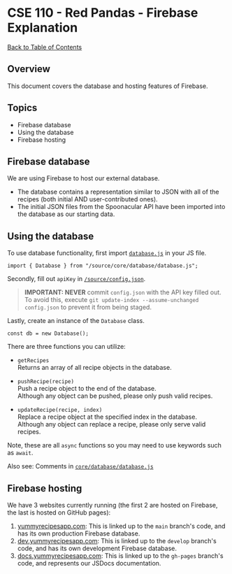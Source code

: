 # CSE 110 - Red Pandas - Firebase Explanation

[Back to Table of Contents](README.md)

## Overview
This document covers the database and hosting features of Firebase.

## Topics
* Firebase database
* Using the database
* Firebase hosting

## Firebase database
We are using Firebase to host our external database.
* The database contains a representation similar to JSON with all of the recipes (both initial AND user-contributed ones).
* The initial JSON files from the Spoonacular API have been imported into the database as our starting data.

## Using the database
To use database functionality, first import [`database.js`](/source/core/database/database.js) in your JS file.

`import { Database } from "/source/core/database/database.js";`

Secondly, fill out `apiKey` in [`/source/config.json`](/source/config.json).  

> **IMPORTANT: NEVER** commit `config.json` with the API key filled out.  
> To avoid this, execute `git update-index --assume-unchanged config.json` to prevent it from being staged.

Lastly, create an instance of the `Database` class.

`const db = new Database();`

There are three functions you can utilize:
* `getRecipes`  
Returns an array of all recipe objects in the database.

* `pushRecipe(recipe)`  
Push a recipe object to the end of the database.  
Although any object can be pushed, please only push valid recipes.

* `updateRecipe(recipe, index)`  
Replace a recipe object at the specified index in the database.  
Although any object can replace a recipe, please only serve valid recipes.

Note, these are all `async` functions so you may need to use keywords such as `await`.


Also see: Comments in [`core/database/database.js`](/source/core/database/database.js)


## Firebase hosting
We have 3 websites currently running (the first 2 are hosted on Firebase, the last is hosted on GitHub pages):
1. [yummyrecipesapp.com](yummyrecipesapp.com): This is linked up to the `main` branch's code, and has its own production Firebase database.
2. [dev.yummyrecipesapp.com](dev.yummyrecipesapp.com): This is linked up to the `develop` branch's code, and has its own development Firebase database.
3. [docs.yummyrecipesapp.com](docs.yummurecipesapp.com): This is linked up to the `gh-pages` branch's code, and represents our JSDocs documentation.
